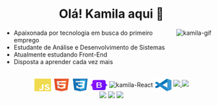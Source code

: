 <h1 align="center" >Olá! Kamila aqui 👋</h1>
<img align="right" height="100" width="100"  alt="kamila-gif" title="kamila-gif" src="https://user-images.githubusercontent.com/98965608/157795129-4799f01c-1598-43af-903f-e08f92af299f.gif" />
 

 - Apaixonada por tecnologia em busca do primeiro emprego
 - Estudante de Análise e Desenvolvimento de Sistemas
 - Atualmente estudando Front-End
 - Disposta a aprender cada vez mais 

 

  <div  align="center" style="display: inline_block"><br>
  <img align="center" alt="kamila-Js" height="30" width="40" src="https://raw.githubusercontent.com/devicons/devicon/master/icons/javascript/javascript-plain.svg">
   <img align="center" alt="kamila-HTML" height="30" width="40" src="https://raw.githubusercontent.com/devicons/devicon/master/icons/html5/html5-original.svg">
   <img align="center" alt="kamila-CSS" height="30" width="40" src="https://raw.githubusercontent.com/devicons/devicon/master/icons/css3/css3-original.svg">
   <img align="center" alt="kamila-BootStrap" height="30" width="40" src="https://raw.githubusercontent.com/devicons/devicon/master/icons/bootstrap/bootstrap-original.svg">
   <img align="center" alt="kamila-React" height="30" width="40" src="https://cdn.jsdelivr.net/gh/devicons/devicon/icons/react/react-original.svg">
   <img align="center" alt="kamila-CSS" height="30" width="40" src="https://raw.githubusercontent.com/devicons/devicon/master/icons/vscode/vscode-original.svg"

  
  <div align="center">
  <a href="https://github.com/kamilajesus">
  <img height="160em" src="https://github-readme-stats.vercel.app/api?username=kamilajesus&show_icons=true&theme=dracula&include_all_commits=true&count_private=true"/>
  <img height="160em" src="https://github-readme-stats.vercel.app/api/top-langs/?username=kamilajesus&layout=compact&langs_count=7&theme=dracula"/>
</div>
    

<div  align="center" > 
  <a  href=https://www.instagram.com/kamilajesus.dev/" target="_blank"><img src="https://img.shields.io/badge/-Instagram-%23E4405F?style=for-the-badge&logo=instagram&logoColor=white" target="_blank"></a>
  <a href="https://www.linkedin.com/in/kamila-jesus-/" target="_blank"><img src="https://img.shields.io/badge/-LinkedIn-%230077B5?style=for-the-badge&logo=linkedin&logoColor=white" target="_blank"></a>
   <a href="https://wa.link/q8qzvn" target="_blank"><img src="https://img.shields.io/badge/WhatsApp-25D366?style=for-the-badge&logo=whatsapp&logoColor=white" target="_blank"></a>
